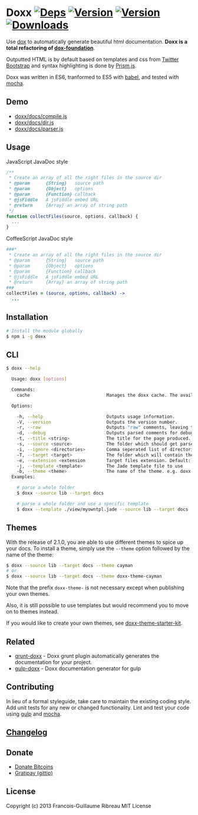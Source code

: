 # Doxx [![Deps](https://david-dm.org/FGRibreau/doxx.png)](https://david-dm.org/FGRibreau/doxx) [![Version](http://badge.fury.io/js/doxx.png)](https://david-dm.org/FGRibreau/doxx) [![Version](https://travis-ci.org/FGRibreau/doxx.svg)](https://travis-ci.org/FGRibreau/doxx) [![Downloads](http://img.shields.io/npm/dm/doxx.svg)](https://www.npmjs.com/package/doxx)

Use [dox](https://github.com/visionmedia/dox) to automatically generate beautiful html documentation. **Doxx is a total refactoring of [dox-foundation](https://github.com/punkave/dox-foundation/)**.

Outputted HTML is by default based on templates and css from [Twitter Bootstrap](twitter.github.com/bootstrap/) and syntax highlighting is done by [Prism.js](http://prismjs.com/).

Doxx was written in ES6, tranformed to ES5 with [babel](https://babeljs.io/), and tested with [mocha](https://github.com/mochajs/mocha).

## Demo
* [doxx/docs/compile.js](http://fgribreau.github.com/doxx/docs/compile.js.html)
* [doxx/docs/dir.js](http://fgribreau.github.com/doxx/docs/dir.js.html)
* [doxx/docs/parser.js](http://fgribreau.github.com/doxx/docs/parser.js.html)


## Usage

JavaScript JavaDoc style

```javascript
/**
 * Create an array of all the right files in the source dir
 * @param      {String}   source path
 * @param      {Object}   options
 * @param      {Function} callback
 * @jsFiddle   A jsFiddle embed URL
 * @return     {Array} an array of string path
 */
function collectFiles(source, options, callback) {
  ...
}

```

CoffeeScript JavaDoc style

```coffeescript
###*
 * Create an array of all the right files in the source dir
 * @param      {String}   source path
 * @param      {Object}   options
 * @param      {Function} callback
 * @jsFiddle   A jsFiddle embed URL
 * @return     {Array} an array of string path
###
collectFiles = (source, options, callback) ->
  ...

```

## Installation

```bash
# Install the module globally
$ npm i -g doxx
```

## CLI
```bash
$ doxx --help

  Usage: doxx [options]

  Commands:
    cache                             Manages the doxx cache. The available commands are clean and remove

  Options:

    -h, --help                        Outputs usage information.
    -V, --version                     Outputs the version number.
    -r, --raw                         Outputs "raw" comments, leaving the markdown intact.
    -d, --debug                       Outputs parsed comments for debugging.
    -t, --title <string>              The title for the page produced.
    -s, --source <source>             The folder which should get parsed.
    -i, --ignore <directories>        Comma seperated list of directories to ignore. Default: test,public,static, view, views, templates
    -T, --target <target>             The folder which will contain the results. Default: <CWD>/docs
    -e, --extension <extension        Target files extension. Default: html
    -j, --template <template>         The Jade template file to use
    -b, --theme <theme>               The name of the theme. e.g. doxx-theme-cayman or cayman 
  Examples:

    # parse a whole folder
    $ doxx --source lib --target docs

    # parse a whole folder and use a specific template
    $ doxx --template ./view/myowntpl.jade --source lib --target docs
```

## Themes

With the release of 2.1.0, you are able to use different themes to spice up your docs. To install a theme,
simply use the `--theme` option followed by the name of the theme:

```bash
$ doxx --source lib --target docs --theme cayman
# or
$ doxx --source lib --target docs --theme doxx-theme-cayman
```

Note that the prefix `doxx-theme-` is not necessary except when
publishing your own themes.

Also, it is still possible to use templates but would recommend you
to move on to themes instead.

If you would like to create your own themes, see
[doxx-theme-starter-kit](https://github.com/iwatakeshi/doxx-theme-starter-kit).


## Related

* [grunt-doxx](https://github.com/evertton/grunt-doxx) - Doxx grunt plugin automatically generates the documentation for your project.
* [gulp-doxx](https://github.com/filipovskii/gulp-doxx) - Doxx documentation generator for gulp

## Contributing
In lieu of a formal styleguide, take care to maintain the existing coding style. Add unit tests for any new or changed functionality. Lint and test your code using [gulp](https://github.com/gulpjs/gulp) and [mocha](https://github.com/mochajs/mocha).

## [Changelog](/CHANGELOG.md)

## Donate

* [Donate Bitcoins](https://coinbase.com/checkouts/fc3041b9d8116e0b98e7d243c4727a30)
* [Gratipay (gittip)](https://gratipay.com/FGRibreau/)

## License
Copyright (c) 2013 Francois-Guillaume Ribreau
MIT License
